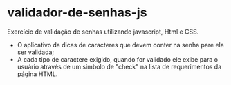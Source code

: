 # validador-de-senhas-js

Exercício de validação de senhas utilizando javascript, Html e CSS.

- O aplicativo da dicas de caracteres que devem conter na senha pare ela ser validada;
- A cada tipo de caractere exigido, quando for validado ele exibe para o usuário através de um simbolo de "check" na lista de requerimentos da página HTML.
